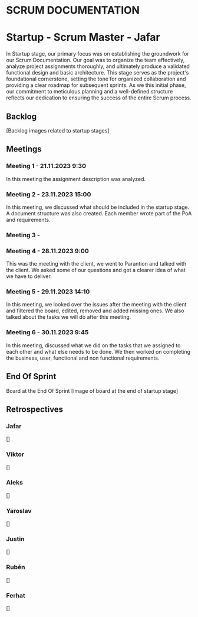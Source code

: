 # SCRUM DOCUMENTATION
# Startup  - Scrum Master - Jafar
In Startup stage, our primary focus was on establishing the groundwork for our Scrum Documentation. Our goal was to
organize the team effectively, analyze project assignments thoroughly, and ultimately produce a validated functional 
design and basic architecture. This stage serves as the project's foundational cornerstone, setting the tone for 
organized collaboration and providing a clear roadmap for subsequent sprints. As we this initial phase, our commitment 
to meticulous planning and a well-defined structure reflects our dedication to ensuring the success of the entire Scrum
process.

## Backlog
[Backlog images related to startup stages]

## Meetings

### Meeting 1 - 21.11.2023 9:30

In this meeting the assignment description was analyzed.

### Meeting 2 - 23.11.2023 15:00
In this meeting, we discussed what should be included in the startup stage. A document structure was also created.
Each member wrote part of the PoA and requirements.

### Meeting 3 - 

### Meeting 4 - 28.11.2023 9:00

This was the meeting with the client, we went to Parantion and talked with the client. We asked some of our questions and got a clearer idea of what we have to deliver.

### Meeting 5 - 29.11.2023 14:10 

In this meeting, we looked over the issues after the meeting with the client and filtered the board, edited, removed and added missing ones. We also talked about the tasks we will do after this meeting.

### Meeting 6 - 30.11.2023 9:45

In this meeting, discussed what we did on the tasks that we assigned to each other and what else needs to be done. We then worked on completing the business, user, functional and non functional requirements.

## End Of Sprint
Board at the End Of Sprint
[Image of board at the end of startup stage]


## Retrospectives

### Jafar
[]
### Viktor
[]
### Aleks
[]
### Yaroslav
[]
### Justin
[]
### Rubén
[]
### Ferhat
[]